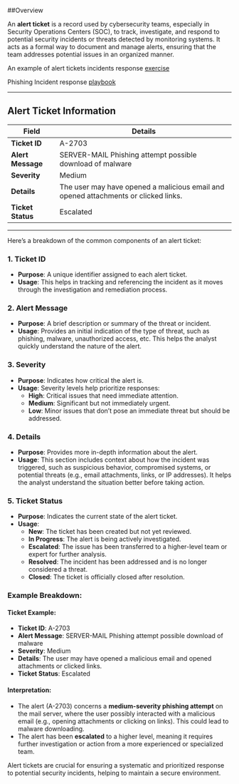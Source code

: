##Overview

An **alert ticket** is a record used by cybersecurity teams, especially in Security Operations Centers (SOC), to track, investigate, and respond to potential security incidents or threats detected by monitoring systems. It acts as a formal way to document and manage alerts, ensuring that the team addresses potential issues in an organized manner.

An example of alert tickets incidents response [exercise](https://docs.google.com/document/d/1lsOLh_3rDDqzWnmBux-kVXLdH0ovOowq_1PQxnHkqfY/edit?usp=drive_link)

Phishing Incident response [playbook](https://docs.google.com/document/d/17BcgfUYpjymrkOHhB5a9Hez-b4jb6sBmAwr69VFmOXU/edit?usp=drive_link)

---

## Alert Ticket Information

| **Field**        | **Details**                                                            |
|------------------|------------------------------------------------------------------------|
| **Ticket ID**    | A-2703                                                                 |
| **Alert Message**| SERVER-MAIL Phishing attempt possible download of malware               |
| **Severity**     | Medium                                                                 |
| **Details**      | The user may have opened a malicious email and opened attachments or clicked links. |
| **Ticket Status**| Escalated                                                              |

---
Here’s a breakdown of the common components of an alert ticket:

### 1. **Ticket ID**
   - **Purpose**: A unique identifier assigned to each alert ticket.
   - **Usage**: This helps in tracking and referencing the incident as it moves through the investigation and remediation process.

### 2. **Alert Message**
   - **Purpose**: A brief description or summary of the threat or incident.
   - **Usage**: Provides an initial indication of the type of threat, such as phishing, malware, unauthorized access, etc. This helps the analyst quickly understand the nature of the alert.

### 3. **Severity**
   - **Purpose**: Indicates how critical the alert is.
   - **Usage**: Severity levels help prioritize responses:
     - **High**: Critical issues that need immediate attention.
     - **Medium**: Significant but not immediately urgent.
     - **Low**: Minor issues that don’t pose an immediate threat but should be addressed.

### 4. **Details**
   - **Purpose**: Provides more in-depth information about the alert.
   - **Usage**: This section includes context about how the incident was triggered, such as suspicious behavior, compromised systems, or potential threats (e.g., email attachments, links, or IP addresses). It helps the analyst understand the situation better before taking action.

### 5. **Ticket Status**
   - **Purpose**: Indicates the current state of the alert ticket.
   - **Usage**:
     - **New**: The ticket has been created but not yet reviewed.
     - **In Progress**: The alert is being actively investigated.
     - **Escalated**: The issue has been transferred to a higher-level team or expert for further analysis.
     - **Resolved**: The incident has been addressed and is no longer considered a threat.
     - **Closed**: The ticket is officially closed after resolution.

### Example Breakdown:

#### Ticket Example: 
- **Ticket ID**: A-2703
- **Alert Message**: SERVER-MAIL Phishing attempt possible download of malware
- **Severity**: Medium
- **Details**: The user may have opened a malicious email and opened attachments or clicked links.
- **Ticket Status**: Escalated

#### Interpretation:
- The alert (A-2703) concerns a **medium-severity phishing attempt** on the mail server, where the user possibly interacted with a malicious email (e.g., opening attachments or clicking on links). This could lead to malware downloading.
- The alert has been **escalated** to a higher level, meaning it requires further investigation or action from a more experienced or specialized team.

Alert tickets are crucial for ensuring a systematic and prioritized response to potential security incidents, helping to maintain a secure environment.

